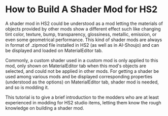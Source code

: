 # How to Build A Shader Mod for HS2
A shader mod in HS2 could be understood as a mod letting the materials of objects provided by other mods show a different effect such like changing tint color, texture, bump, transparency, glossiness, metallic, emission, or even some geometrical performance. This kind of shader mods are always in format of .zipmod file installed in HS2 (as well as in AI-Shoujo) and can be displayed and loaded on MaterialEditor tab.

Commonly, a custom shader used in a custom mod is only applied to this mod, only shown on MaterialEditor tab when this mod's objects are selected, and could not be applied in other mods. For getting a shader be used among various mods and be displayed corresponding properties (understood as the options) on MaterialEditor tab, shader mod is needed, and so is modding it.

This tutorial is to give a brief introduction to the modders who are at least experienced in modding for HS2 studio items, letting them know the rough knowledge on building a shader mod.
